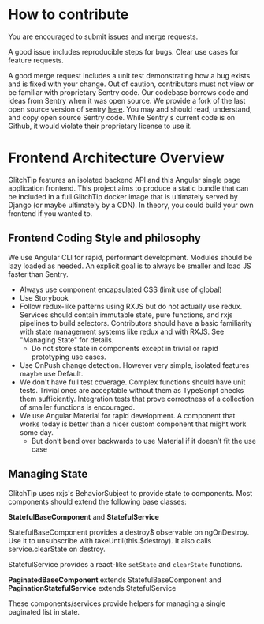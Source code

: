 # How to contribute

You are encouraged to submit issues and merge requests.

A good issue includes reproducible steps for bugs. Clear use cases for feature requests.

A good merge request includes a unit test demonstrating how a bug exists and is fixed with your change. Out of caution, contributors must not view or be familiar with proprietary Sentry code. Our codebase borrows code and ideas from Sentry when it was open source. We provide a fork of the last open source version of sentry [here](https://gitlab.com/glitchtip/sentry-open-source). You may and should read, understand, and copy open source Sentry code. While Sentry's current code is on Github, it would violate their proprietary license to use it.

# Frontend Architecture Overview

GlitchTip features an isolated backend API and this Angular single page application frontend. This project aims to produce a static bundle that can be included in a full GlitchTip docker image that is ultimately served by Django (or maybe ultimately by a CDN). In theory, you could build your own frontend if you wanted to.

## Frontend Coding Style and philosophy

We use Angular CLI for rapid, performant development. Modules should be lazy loaded as needed. An explicit goal is to always be smaller and load JS faster than Sentry.

- Always use component encapsulated CSS (limit use of global)
- Use Storybook
- Follow redux-like patterns using RXJS but do not actually use redux. Services should contain immutable state, pure functions, and rxjs pipelines to build selectors. Contributors should have a basic familiarity with state management systems like redux and with RXJS. See "Managing State" for details.
  - Do not store state in components except in trivial or rapid prototyping use cases.
- Use OnPush change detection. However very simple, isolated features maybe use Default.
- We don't have full test coverage. Complex functions should have unit tests. Trivial ones are acceptable without them as TypeScript checks them sufficiently. Integration tests that prove correctness of a collection of smaller functions is encouraged.
- We use Angular Material for rapid development. A component that works today is better than a nicer custom component that might work some day.
  - But don’t bend over backwards to use Material if it doesn’t fit the use case

## Managing State

GlitchTip uses rxjs's BehaviorSubject to provide state to components. Most components should extend the following base classes:

**StatefulBaseComponent** and **StatefulService**

StatefulBaseComponent provides a destroy$ observable on ngOnDestroy. Use it to unsubscribe with takeUntil(this.$destroy). It also calls service.clearState on destroy.

StatefulService provides a react-like `setState` and `clearState` functions.

**PaginatedBaseComponent** extends StatefulBaseComponent and **PaginationStatefulService** extends StatefulService

These components/services provide helpers for managing a single paginated list in state.
